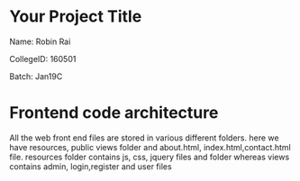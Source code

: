 # Your Project Title

Name: Robin Rai

CollegeID: 160501

Batch: Jan19C


# Frontend code architecture

All the web front end files are stored in various different folders.
here we have resources, public views folder and about.html, index.html,contact.html file. resources folder contains js, css, jquery files and folder whereas views contains admin, login,register and user files


